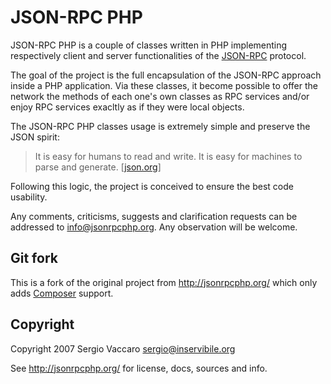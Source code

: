JSON-RPC PHP
============

JSON-RPC PHP is a couple of classes written in PHP implementing respectively 
client and server functionalities of the [JSON-RPC](http://json-rpc.org/) protocol.

The goal of the project is the full encapsulation of the JSON-RPC approach inside a PHP application.
Via these classes, it become possible to offer the network the methods of each one's own classes as RPC services and/or enjoy RPC services exacltly as if they were local objects.

The JSON-RPC PHP classes usage is extremely simple and preserve the JSON spirit:

> It is easy for humans to read and write. It is easy for machines to parse and generate. [[json.org](http://json-rpc.org/)]

Following this logic, the project is conceived to ensure the best code usability.

Any comments, criticisms, suggests and clarification requests can be addressed to info@jsonrpcphp.org. Any observation will be welcome. 

## Git fork

This is a fork of the original project from http://jsonrpcphp.org/
which only adds [Composer](http://getcomposer.org/) support.

## Copyright

Copyright 2007 Sergio Vaccaro <sergio@inservibile.org>

See http://jsonrpcphp.org/ for license, docs, sources and info.
